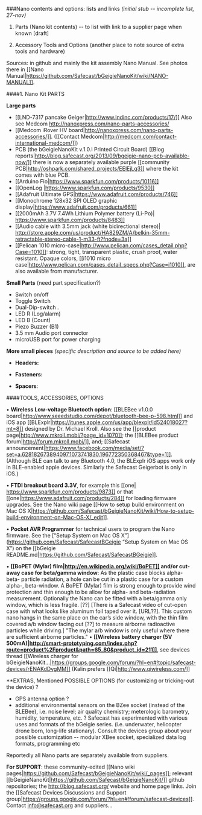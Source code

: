 ###Nano contents and options: lists and links
*(initial stub -- incomplete list, 27-nov)*

1) Parts (Nano kit contents) -- to list with link to a supplier page when known [draft]

2) Accessory Tools and Options (another place to note source of extra tools and hardware)

Sources: in github and mainly the kit assembly Nano Manual. See photos there in [[Nano Manual|https://github.com/Safecast/bGeigieNanoKit/wiki/NANO-MANUAL]].


####1. Nano Kit PARTS

**Large parts**

* [[LND-7317 pancake Geiger|http://www.lndinc.com/products/17/]] Also see Medcom http://nanoxpress.com/nano-parts-accessories/
* [[Medcom iRover HV board|http://nanoxpress.com/nano-parts-accessories/]]. ([[Contact Medcom|http://medcom.com/contact-international-medcom/]])
* PCB (the bGeigieNanoKit v.1.0.l Printed Circuit Board) [[Blog reports|http://blog.safecast.org/2013/09/bgeigie-nano-pcb-available-now/]] there is now a separately available purple [[community PCB|http://oshpark.com/shared_projects/EElEjLq3]] where the kit comes with blue PCB.
* [[Arduino Fio|https://www.sparkfun.com/products/10116]]
* [[OpenLog |https://www.sparkfun.com/products/9530]]
* [[Adafruit Ultimate GPS|https://www.adafruit.com/products/746]]
* [[Monochrome 128x32 SPI OLED graphic display|https://www.adafruit.com/products/661]]
* [[2000mAh 3.7V 7.4Wh Lithium Polymer battery (Li-Po)| https://www.sparkfun.com/products/8483]]
* [[Audio cable with 3.5mm jack (white bidirectional stereo)| http://store.apple.com/us/product/HA829ZM/A/belkin-35mm-retractable-stereo-cable-1-m33-ft?fnode=3a]]
* [[Pelican 1010 micro-case|http://www.pelican.com/cases_detail.php?Case=1010]]: strong, tight, transparent plastic, crush proof, water resistant. Opaque colors, [[i1010 micro case|http://www.pelican.com/cases_detail_specs.php?Case=i1010]], are also available from manufacturer. 


**Small Parts** (need part specification?)

* Switch on/off 
* Toggle Switch  
* Dual-Dip-switch . 
* LED R  (Log/alarm)
* LED B  (Count)
* Piezo Buzzer (B1)
* 3.5 mm Audio port connector 
* microUSB port for power charging 


**More small pieces** *(specific description and source to be added here)* 

* __Headers:__  

* __Fasteners:__ 

* __Spacers__:

####TOOLS, ACCESSORIES, OPTIONS

•	**Wireless Low-voltage Bluetooth option**: [[BLEBee v1.0.0 board|http://www.seeedstudio.com/depot/bluetooth-bee-p-598.html]]  and iOS app [[BLExplr|https://itunes.apple.com/us/app/blexplr/id524018027?mt=8]] designed by Dr. Michael Kroll. Also see the [[product page|http://www.mkroll.mobi/?page_id=1070]]; the [[BLEBee product forum|http://forum.mkroll.mobi/]], and; [[Safecast announcement|https://www.facebook.com/media/set/?set=a.628182673894097.1073741830.196772350368467&type=1]]. (Although BLE can talk to any Bluetooth 4.0, the BLExplr iOS apps work only in BLE-enabled apple devices. Similarly the Safecast Geigerbot is only in iOS.)

•	**FTDI breakout board 3.3V**, for example this [[one| https://www.sparkfun.com/products/9873]] or that [[one|https://www.adafruit.com/products/284]] for loading firmware upgrades. See the Nano wiki page [[How to setup build environment on Mac OS X|https://github.com/Safecast/bGeigieNanoKit/wiki/How-to-setup-build-environment-on-Mac-OS-X/_edit]].

•	**Pocket AVR Programmer** for technical users to program the Nano firmware. See the  [“Setup System on Mac OS X”](https://github.com/Safecast/SafecastBGeigie “Setup System on Mac OS X”) on the [[bGeigie README.md|https://github.com/Safecast/SafecastBGeigie]].

•	**[[BoPET (Mylar) film|http://en.wikipedia.org/wiki/BoPET]] and/or cut-away case for beta/gamma window**: As the plastic case blocks alpha- beta- particle radiation, a hole can be cut in a plastic case for a custom alpha-, beta-window. A BoPET (Mylar) film is strong enough to provide wind protection and thin enough to be allow for alpha- and beta-radiation measurement. Optionally the Nano can be fitted with a beta/gamma only window, which is less fragile. [??] 
[There is a Safecast video of cut-open case with what looks like aluminum foil taped over it. [URL??]. This custom nano hangs in the same place on the car’s side window, with the thin film covered a/b window facing out [??] to measure airborne radioactive particles while driving.] "The mylar a/b window is only useful where there are sufficient airborne particles."
•	**[[Wireless battery charger (5V 500mA)|http://smart-prototyping.com/index.php?route=product%2Fproduct&path=65_80&product_id=211]]**, see devices thread [[Wireless charger for bGeigieNanoKit...|https://groups.google.com/forum/?hl=en#!topic/safecast-devices/rENAKdDvgMM]] (Kalin prefers [[Qi|http://www.qiwireless.com/]]

**EXTRAS, Mentioned POSSIBLE OPTIONS (for customizing or tricking-out the device) ? 

* GPS antenna option ? 
* additional environmental sensors on the BZee socket (instead of the BLEBee), i.e. noise level; air quality chemistry; meterologic barometry, humidity, temperature, etc. ? Safecast has experimented with various uses and formats of the bGeigie series. (i.e. underwater, helicopter drone born, long-life stationary). 
Consult the devices group about your possible customization -- modular XBee socket, specialized data log formats, programming etc

Reportedly all Nano parts are separately available from suppliers.

**For SUPPORT**:  these community-edited [[Nano wiki pages|https://github.com/Safecast/bGeigieNanoKit/wiki/_pages]]; relevant  [[bGeigieNanoKit|https://github.com/Safecast/bGeigieNanoKit/]] github repositories; the http://blog.safecast.org/ website and home page links. Join the [[Safecast Devices Discussions and Support group|https://groups.google.com/forum/?hl=en#!forum/safecast-devices]]. 
Contact info@safecast.org and suppliers...
